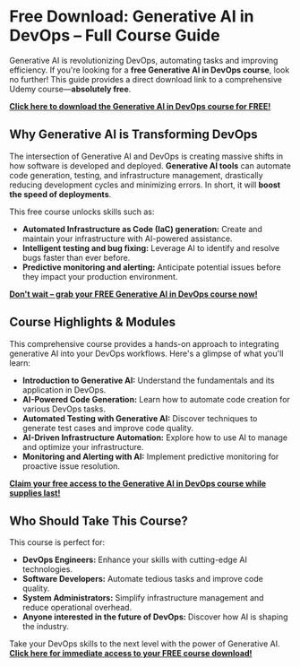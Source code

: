 # Free Download: Generative AI in DevOps – Full Course Guide

Generative AI is revolutionizing DevOps, automating tasks and improving efficiency. If you're looking for a **free Generative AI in DevOps course**, look no further! This guide provides a direct download link to a comprehensive Udemy course—**absolutely free**.

[**Click here to download the Generative AI in DevOps course for FREE!**](https://udemywork.com/generative-ai-in-devops)

## Why Generative AI is Transforming DevOps

The intersection of Generative AI and DevOps is creating massive shifts in how software is developed and deployed. **Generative AI tools** can automate code generation, testing, and infrastructure management, drastically reducing development cycles and minimizing errors. In short, it will **boost the speed of deployments**.

This free course unlocks skills such as:
*   **Automated Infrastructure as Code (IaC) generation:** Create and maintain your infrastructure with AI-powered assistance.
*   **Intelligent testing and bug fixing:** Leverage AI to identify and resolve bugs faster than ever before.
*   **Predictive monitoring and alerting:** Anticipate potential issues before they impact your production environment.

[**Don't wait – grab your FREE Generative AI in DevOps course now!**](https://udemywork.com/generative-ai-in-devops)

## Course Highlights & Modules

This comprehensive course provides a hands-on approach to integrating generative AI into your DevOps workflows. Here's a glimpse of what you'll learn:

*   **Introduction to Generative AI:** Understand the fundamentals and its application in DevOps.
*   **AI-Powered Code Generation:** Learn how to automate code creation for various DevOps tasks.
*   **Automated Testing with Generative AI:** Discover techniques to generate test cases and improve code quality.
*   **AI-Driven Infrastructure Automation:** Explore how to use AI to manage and optimize your infrastructure.
*   **Monitoring and Alerting with AI:** Implement predictive monitoring for proactive issue resolution.

[**Claim your free access to the Generative AI in DevOps course while supplies last!**](https://udemywork.com/generative-ai-in-devops)

## Who Should Take This Course?

This course is perfect for:

*   **DevOps Engineers:** Enhance your skills with cutting-edge AI technologies.
*   **Software Developers:** Automate tedious tasks and improve code quality.
*   **System Administrators:** Simplify infrastructure management and reduce operational overhead.
*   **Anyone interested in the future of DevOps:** Discover how AI is shaping the industry.

Take your DevOps skills to the next level with the power of Generative AI. **[Click here for immediate access to your FREE course download!](https://udemywork.com/generative-ai-in-devops)**
